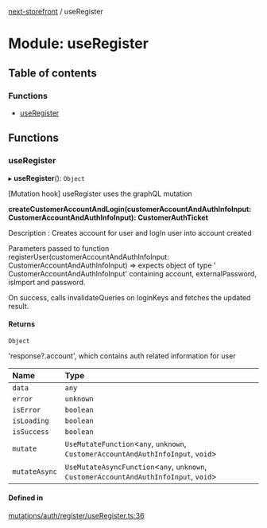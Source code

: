 [next-storefront](../README.md) / useRegister

# Module: useRegister

## Table of contents

### Functions

- [useRegister](useRegister.md#useregister)

## Functions

### useRegister

▸ **useRegister**(): `Object`

[Mutation hook] useRegister uses the graphQL mutation

<b>createCustomerAccountAndLogin(customerAccountAndAuthInfoInput: CustomerAccountAndAuthInfoInput): CustomerAuthTicket</b>

Description : Creates account for user and logIn user into account created

Parameters passed to function registerUser(customerAccountAndAuthInfoInput: CustomerAccountAndAuthInfoInput) => expects object of type ' CustomerAccountAndAuthInfoInput' containing account, externalPassword, isImport and password.

On success, calls invalidateQueries on loginKeys and fetches the updated result.

#### Returns

`Object`

'response?.account', which contains auth related information for user

| Name | Type |
| :------ | :------ |
| `data` | `any` |
| `error` | `unknown` |
| `isError` | `boolean` |
| `isLoading` | `boolean` |
| `isSuccess` | `boolean` |
| `mutate` | `UseMutateFunction`<`any`, `unknown`, `CustomerAccountAndAuthInfoInput`, `void`\> |
| `mutateAsync` | `UseMutateAsyncFunction`<`any`, `unknown`, `CustomerAccountAndAuthInfoInput`, `void`\> |

#### Defined in

[mutations/auth/register/useRegister.ts:36](https://github.com/KiboSoftware/nextjs-storefront/blob/474c22ea/hooks/mutations/auth/register/useRegister.ts#L36)
